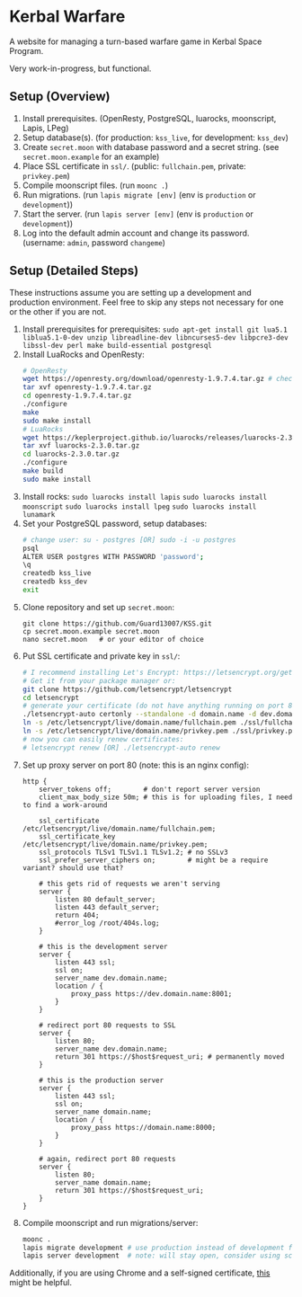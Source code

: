 # Kerbal Warfare

A website for managing a turn-based warfare game in Kerbal Space Program.

Very work-in-progress, but functional.

## Setup (Overview)

1. Install prerequisites.
   (OpenResty, PostgreSQL, luarocks, moonscript, Lapis, LPeg)
2. Setup database(s).
   (for production: `kss_live`, for development: `kss_dev`)
3. Create `secret.moon` with database password and a secret string.
   (see `secret.moon.example` for an example)
4. Place SSL certificate in `ssl/`.
   (public: `fullchain.pem`, private: `privkey.pem`)
5. Compile moonscript files.
   (run `moonc .`)
6. Run migrations.
   (run `lapis migrate [env]` (env is `production` or `development`))
7. Start the server.
   (run `lapis server [env]` (env is `production` or `development`))
8. Log into the default admin account and change its password.
   (username: `admin`, password `changeme`)

## Setup (Detailed Steps)

These instructions assume you are setting up a development and production
environment. Feel free to skip any steps not necessary for one or the other if
you are not.

1. Install prerequisites for prerequisites:
   `sudo apt-get install git lua5.1 liblua5.1-0-dev unzip libreadline-dev libncurses5-dev libpcre3-dev libssl-dev perl make build-essential postgresql`
2. Install LuaRocks and OpenResty:
   ```bash
   # OpenResty
   wget https://openresty.org/download/openresty-1.9.7.4.tar.gz # check for and install a later version if available!
   tar xvf openresty-1.9.7.4.tar.gz
   cd openresty-1.9.7.4.tar.gz
   ./configure
   make
   sudo make install
   # LuaRocks
   wget https://keplerproject.github.io/luarocks/releases/luarocks-2.3.0.tar.gz # check for and install a later version if available!
   tar xvf luarocks-2.3.0.tar.gz
   cd luarocks-2.3.0.tar.gz
   ./configure
   make build
   sudo make install
   ```
3. Install rocks:
   `sudo luarocks install lapis`
   `sudo luarocks install moonscript`
   `sudo luarocks install lpeg`
   `sudo luarocks install lunamark`
4. Set your PostgreSQL password, setup databases:
   ```bash
   # change user: su - postgres [OR] sudo -i -u postgres
   psql
   ALTER USER postgres WITH PASSWORD 'password';
   \q
   createdb kss_live
   createdb kss_dev
   exit
   ```
5. Clone repository and set up `secret.moon`:
   ```
   git clone https://github.com/Guard13007/KSS.git
   cp secret.moon.example secret.moon
   nano secret.moon   # or your editor of choice
   ```
6. Put SSL certificate and private key in `ssl/`:
   ```bash
   # I recommend installing Let's Encrypt: https://letsencrypt.org/getting-started/
   # Get it from your package manager or:
   git clone https://github.com/letsencrypt/letsencrypt
   cd letsencrypt
   # generate your certificate (do not have anything running on port 80!)
   ./letsencrypt-auto certonly --standalone -d domain.name -d dev.domain.name
   ln -s /etc/letsencrypt/live/domain.name/fullchain.pem ./ssl/fullchain.pem
   ln -s /etc/letsencrypt/live/domain.name/privkey.pem ./ssl/privkey.pem
   # now you can easily renew certificates:
   # letsencrypt renew [OR] ./letsencrypt-auto renew
   ```
7. Set up proxy server on port 80 (note: this is an nginx config):
   ```
   http {
       server_tokens off;        # don't report server version
       client_max_body_size 50m; # this is for uploading files, I need to find a work-around

       ssl_certificate /etc/letsencrypt/live/domain.name/fullchain.pem;
       ssl_certificate_key /etc/letsencrypt/live/domain.name/privkey.pem;
       ssl_protocols TLSv1 TLSv1.1 TLSv1.2; # no SSLv3
       ssl_prefer_server_ciphers on;        # might be a require variant? should use that?

       # this gets rid of requests we aren't serving
       server {
           listen 80 default_server;
           listen 443 default_server;
           return 404;
           #error_log /root/404s.log;
       }

       # this is the development server
       server {
           listen 443 ssl;
           ssl on;
           server_name dev.domain.name;
           location / {
               proxy_pass https://dev.domain.name:8001;
           }
       }

       # redirect port 80 requests to SSL
       server {
           listen 80;
           server_name dev.domain.name;
           return 301 https://$host$request_uri; # permanently moved
       }

       # this is the production server
       server {
           listen 443 ssl;
           ssl on;
           server_name domain.name;
           location / {
               proxy_pass https://domain.name:8000;
           }
       }

       # again, redirect port 80 requests
       server {
           listen 80;
           server_name domain.name;
           return 301 https://$host$request_uri;
       }
   }
   ```
8. Compile moonscript and run migrations/server:
   ```bash
   moonc .
   lapis migrate development # use production instead of development for production server
   lapis server development  # note: will stay open, consider using screen or another terminal to run it
   ```

Additionally, if you are using Chrome and a self-signed certificate, [this][1]
might be helpful.

[1]: https://stackoverflow.com/questions/7580508/getting-chrome-to-accept-self-signed-localhost-certificate
